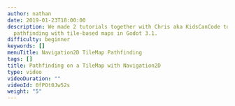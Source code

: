 ```yaml
---
author: nathan
date: 2019-01-23T18:00:00
description: We made 2 tutorials together with Chris aka KidsCanCode to help you do
  pathfinding with tile-based maps in Godot 3.1.
difficulty: beginner
keywords: []
menuTitle: Navigation2D TileMap Pathfinding
tags: []
title: Pathfinding on a TileMap with Navigation2D
type: video
videoDuration: ""
videoId: 0fPOt0Jw52s
weight: "5"
---
```

